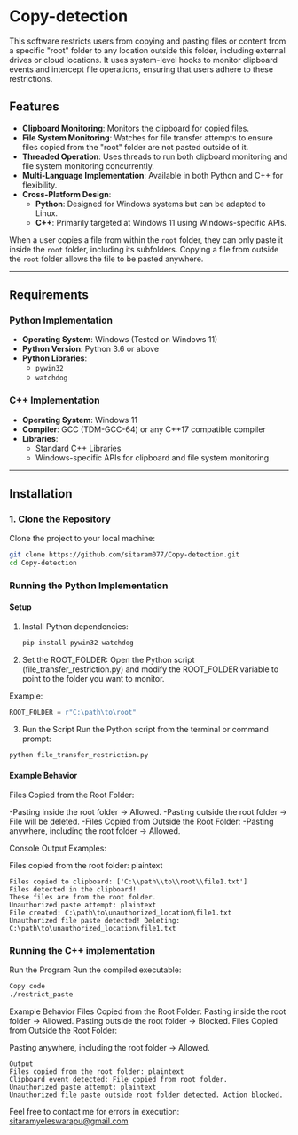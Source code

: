 # Copy-detection

This software restricts users from copying and pasting files or content from a specific "root" folder to any location outside this folder, including external drives or cloud locations. It uses system-level hooks to monitor clipboard events and intercept file operations, ensuring that users adhere to these restrictions.

## **Features**

- **Clipboard Monitoring**: Monitors the clipboard for copied files.
- **File System Monitoring**: Watches for file transfer attempts to ensure files copied from the "root" folder are not pasted outside of it.
- **Threaded Operation**: Uses threads to run both clipboard monitoring and file system monitoring concurrently.
- **Multi-Language Implementation**: Available in both Python and C++ for flexibility.
- **Cross-Platform Design**:
  - **Python**: Designed for Windows systems but can be adapted to Linux.
  - **C++**: Primarily targeted at Windows 11 using Windows-specific APIs.

When a user copies a file from within the `root` folder, they can only paste it inside the `root` folder, including its subfolders. Copying a file from outside the `root` folder allows the file to be pasted anywhere.

---

## **Requirements**

### **Python Implementation**
- **Operating System**: Windows (Tested on Windows 11)
- **Python Version**: Python 3.6 or above
- **Python Libraries**:
  - `pywin32`
  - `watchdog`

### **C++ Implementation**
- **Operating System**: Windows 11
- **Compiler**: GCC (TDM-GCC-64) or any C++17 compatible compiler
- **Libraries**:
  - Standard C++ Libraries
  - Windows-specific APIs for clipboard and file system monitoring

---

## **Installation**

### **1. Clone the Repository**
Clone the project to your local machine:

```bash
git clone https://github.com/sitaram077/Copy-detection.git
cd Copy-detection
```

### **Running the Python Implementation**

#### **Setup**

1. Install Python dependencies:

   ```bash
   pip install pywin32 watchdog
   ```

2. Set the ROOT_FOLDER: Open the Python script (file_transfer_restriction.py) and modify the ROOT_FOLDER variable to point to the folder you want to monitor.

Example:

```python
ROOT_FOLDER = r"C:\path\to\root"
```
3. Run the Script
Run the Python script from the terminal or command prompt:

```bash
python file_transfer_restriction.py
```
#### Example Behavior
Files Copied from the Root Folder:

-Pasting inside the root folder → Allowed.
-Pasting outside the root folder → File will be deleted.
-Files Copied from Outside the Root Folder:
-Pasting anywhere, including the root folder → Allowed.

Console Output Examples:

Files copied from the root folder: plaintext
```
Files copied to clipboard: ['C:\\path\\to\\root\\file1.txt']
Files detected in the clipboard!
These files are from the root folder.
Unauthorized paste attempt: plaintext
File created: C:\path\to\unauthorized_location\file1.txt
Unauthorized file paste detected! Deleting: C:\path\to\unauthorized_location\file1.txt
```


### **Running the C++ implementation**
Run the Program
Run the compiled executable:

```bash
Copy code
./restrict_paste
```
Example Behavior
Files Copied from the Root Folder:
Pasting inside the root folder → Allowed.
Pasting outside the root folder → Blocked.
Files Copied from Outside the Root Folder:

Pasting anywhere, including the root folder → Allowed.
```
Output
Files copied from the root folder: plaintext
Clipboard event detected: File copied from root folder.
Unauthorized paste attempt: plaintext
Unauthorized file paste outside root folder detected. Action blocked.
```
Feel free to contact me for errors in execution: sitaramyeleswarapu@gmail.com
